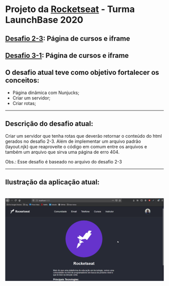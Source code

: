 # Projeto da [Rocketseat](https://rocketseat.com.br/) - Turma LaunchBase 2020

## [Desafio 2-3](https://github.com/Rocketseat/bootcamp-launchbase-desafios-02/blob/master/desafios/02-3-pagina-cursos-e-iframe.md): Página de cursos e iframe
## [Desafio 3-1](https://github.com/Rocketseat/bootcamp-launchbase-desafios-03/blob/master/desafios/03-1-primeiro-servidor.md): Página de cursos e iframe

## O desafio atual teve como objetivo fortalecer os conceitos:
 - Página dinâmica com Nunjucks;
 - Criar um servidor;
 - Criar rotas;

 ---

 ## Descrição do desafio atual:
Criar um servidor que tenha rotas que deverão retornar o conteúdo do html gerados no desafio 2-3. Além de implementar um arquivo padrão (layout.njk) que reaproveite o código em comum entre os arquivos e também um arquivo que sirva uma página de erro 404.

Obs.: Esse desafio é baseado no arquivo do desafio 2-3

 ---

 ## Ilustração da aplicação atual:

<h1>
    <img src="public/imagens/d-3-1.gif">
</h1>

